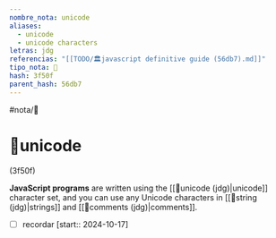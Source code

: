 ```yaml
---
nombre_nota: unicode
aliases:
  - unicode
  - unicode characters
letras: jdg
referencias: "[[TODO/🏛️javascript definitive guide (56db7).md]]"
tipo_nota: 📑
hash: 3f50f
parent_hash: 56db7
---
```


#nota/📑

# 📑unicode
<div class="hash">(3f50f)</div>



__JavaScript programs__ are written using the [[📑unicode (jdg)|unicode]] character set, and you can use any Unicode characters in [[📑string (jdg)|strings]] and [[📑comments (jdg)|comments]].



- [ ] recordar  [start:: 2024-10-17]